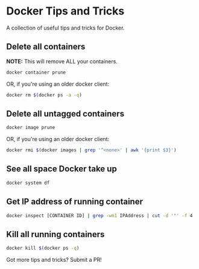 # Docker Tips and Tricks

A collection of useful tips and tricks for Docker.

## Delete all containers

**NOTE:** This will remove ALL your containers.

```sh
docker container prune
```

OR, if you're using an older docker client:

```sh
docker rm $(docker ps -a -q)
```

## Delete all untagged containers

```sh
docker image prune
```

OR, if you're using an older docker client:

```sh
docker rmi $(docker images | grep '^<none>' | awk '{print $3}')
```

## See all space Docker take up

```sh
docker system df
```

## Get IP address of running container

```sh
docker inspect [CONTAINER ID] | grep -wm1 IPAddress | cut -d '"' -f 4
```

## Kill all running containers

```sh
docker kill $(docker ps -q)
```

Got more tips and tricks? Submit a PR!
